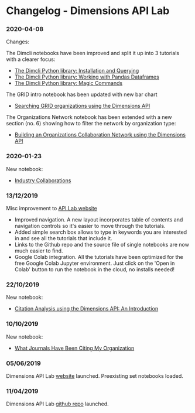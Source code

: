 # Changelog - Dimensions API Lab 


### 2020-04-08

Changes:

The Dimcli notebooks have been improved and split it up into 3 tutorials with a clearer focus:
* [The Dimcli Python library: Installation and Querying](https://api-lab.dimensions.ai/cookbooks/1-getting-started/1-Using-the-Dimcli-library-to-query-the-API.html)
* [The Dimcli Python library: Working with Pandas Dataframes](https://api-lab.dimensions.ai/cookbooks/1-getting-started/3-Working-with-dataframes.html)
* [The Dimcli Python library: Magic Commands](https://api-lab.dimensions.ai/cookbooks/1-getting-started/4-Dimcli-magic-commands.html)

The GRID intro notebook has been updated with new bar chart
* [Searching GRID organizations using the Dimensions API](https://api-lab.dimensions.ai/cookbooks/8-organizations/1-GRID-preview.html)

The Organizations Network notebook has been extended with a new section (no. 6) showing how to filter the network by organization type:
* [Building an Organizations Collaboration Network using the Dimensions API](https://api-lab.dimensions.ai/cookbooks/8-organizations/3-Organizations-Collaboration-Network.html)


### 2020-01-23

New notebook:
* [Industry Collaborations](https://digital-science.github.io/dimensions-api-lab/cookbooks/8-organizations/2-Industry-Collaboration.html)


### 13/12/2019

Misc improvement to [API Lab website](https://digital-science.github.io/dimensions-api-lab/)

* Improved navigation. A new layout incorporates table of contents and navigation controls so it's easier to move through the tutorials.
* Added simple search box allows to type in keywords you are interested in and see all the tutorials that include it.
* Links to the Github repo and the source file of single notebooks are now much easier to find.
* Google Colab integration. All the tutorials have been optimized for the free Google Colab Jupyter environment. Just click on the 'Open in Colab' button to run the notebook in the cloud, no installs needed!


### 22/10/2019

New notebook:
* [Citation Analysis using the Dimensions API: An Introduction](https://digital-science.github.io/dimensions-api-lab/cookbooks/2-publications/Citation-Analysis.html)


### 10/10/2019

New notebook:
* [What Journals Have Been Citing My Organization](https://digital-science.github.io/dimensions-api-lab/cookbooks/2-publications/Which-Are-the-Journals-Citing-My-Organization.html)


### 05/06/2019

Dimensions API Lab [website](https://github.com/digital-science/dimensions-api-lab/) launched. 
Preexisting set notebooks loaded.


### 11/04/2019

Dimensions API Lab [github repo](https://github.com/digital-science/dimensions-api-lab/) launched. 
